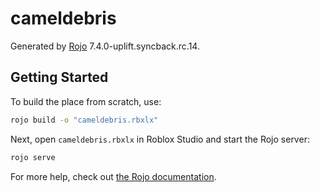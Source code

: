 # cameldebris
Generated by [Rojo](https://github.com/rojo-rbx/rojo) 7.4.0-uplift.syncback.rc.14.

## Getting Started
To build the place from scratch, use:

```bash
rojo build -o "cameldebris.rbxlx"
```

Next, open `cameldebris.rbxlx` in Roblox Studio and start the Rojo server:

```bash
rojo serve
```

For more help, check out [the Rojo documentation](https://rojo.space/docs).